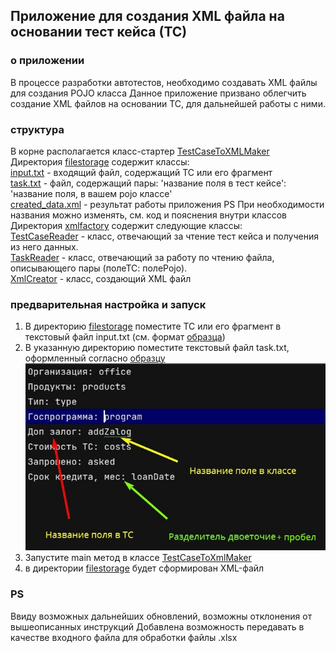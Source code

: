## Приложение для создания XML файла на основании тест кейса (ТС) 
### о приложении
В процессе разработки автотестов, необходимо создавать XML файлы для создания POJO класса
Данное приложение призвано облегчить создание XML файлов на основании ТС, для дальнейшей
работы с ними.
### структура
В корне располагается класс-стартер [TestCaseToXMLMaker](src/main/java/app/TestCaseToXMLMaker.java)   
Директория [filestorage](src/main/java/app/filestorage) содержит классы:  
[input.txt](src/main/java/app/filestorage/input.txt) - входящий файл, содержащий ТС или его фрагмент  
[task.txt](src/main/java/app/filestorage/task.txt) - файл, содержащий пары: 'название поля в тест кейсе': 'название поля, в вашем pojo классе'  
[created_data.xml](src/main/java/app/filestorage/created_data.xml) - результат работы приложения
PS При необходимости названия можно изменять, см. код и пояснения внутри классов  
Директория [xmlfactory](src/main/java/app/xmlfactory) содержит следующие классы:  
[TestCaseReader](src/main/java/app/xmlfactory/TestCaseReader.java) - класс, отвечающий за чтение тест кейса и
получения из него данных.  
[TaskReader](src/main/java/app/xmlfactory/TaskReader.java) - класс, отвечающий за работу по чтению файла, 
описывающего пары (полеТС: полеPojo).  
[XmlCreator](src/main/java/app/xmlfactory/XmlCreator.java) - класс, создающий XML файл
### предварительная настройка и запуск
1. В директорию [filestorage](src/main/java/app/filestorage) поместите ТС или его фрагмент в текстовый файл input.txt
(см. формат [образца](src/main/java/app/examples))
2. В указанную директорию поместите текстовый файл task.txt, оформленный согласно [образцу](src/main/java/app/examples)
![task.txt picture](src/main/java/app/examples/tasktxt.jpg) 
3. Запустите main метод в классе [TestCaseToXmlMaker](src/main/java/app/TestCaseToXMLMaker.java)
4. в директории [filestorage](src/main/java/app/filestorage) будет сформирован XML-файл  

### PS
Ввиду возможных дальнейших обновлений, возможны отклонения от вышеописанных инструкций
Добавлена возможность передавать в качестве входного файла для обработки файлы .xlsx


